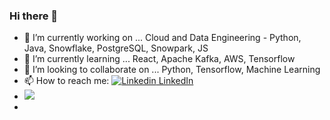 ### Hi there 👋


- 🔭 I’m currently working on ... Cloud and Data Engineering - Python, Java, Snowflake, PostgreSQL, Snowpark, JS
- 🌱 I’m currently learning ... React, Apache Kafka, AWS, Tensorflow
- 👯 I’m looking to collaborate on ... Python, Tensorflow, Machine Learning
- 📫 How to reach me: [![Linkedin](https://i.stack.imgur.com/gVE0j.png) LinkedIn](https://www.linkedin.com/in/dipankar-mitra-1996-aug/)
- <img src="{https://img.shields.io/badge/LinkedIn-0077B5?style=for-the-badge&logo=linkedin&logoColor=white}" />
- 

